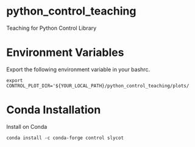 # python_control_teaching
Teaching for Python Control Library

# Environment Variables

Export the following environment variable in your bashrc.

```
export CONTROL_PLOT_DIR='${YOUR_LOCAL_PATH}/python_control_teaching/plots/
```

# Conda Installation
Install on Conda

```
conda install -c conda-forge control slycot
```
